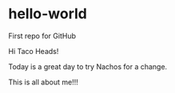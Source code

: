 # hello-world
First repo for GitHub

Hi Taco Heads!

Today is a great day to try Nachos for a change.

This is all about me!!!
